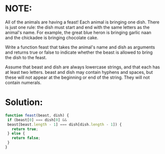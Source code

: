 # NOTE:
All of the animals are having a feast! Each animal is bringing one dish. There is just one rule: the dish must start and end with the same letters as the animal's name. For example, the great blue heron is bringing garlic naan and the chickadee is bringing chocolate cake.

Write a function feast that takes the animal's name and dish as arguments and returns true or false to indicate whether the beast is allowed to bring the dish to the feast.

Assume that beast and dish are always lowercase strings, and that each has at least two letters. beast and dish may contain hyphens and spaces, but these will not appear at the beginning or end of the string. They will not contain numerals.

# Solution:
```javascript
function feast(beast, dish) {
 if (beast[0] === dish[0] &&
 beast[beast.length - 1] === dish[dish.length - 1]) {
   return true;
 } else {
   return false;
 }
}
```